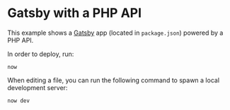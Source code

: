 # Gatsby with a PHP API

This example shows a [Gatsby](https://www.gatsbyjs.org/) app (located in `package.json`) powered by a PHP API.

In order to deploy, run:

```
now
```

When editing a file, you can run the following command to spawn a local development server:

```
now dev
```
